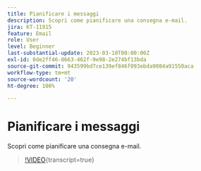 ```yaml
---
title: Pianificare i messaggi
description: Scopri come pianificare una consegna e-mail.
jira: KT-11915
feature: Email
role: User
level: Beginner
last-substantial-update: 2023-03-10T00:00:00Z
exl-id: 0de2ff46-8663-462f-9e98-2e274bf13bda
source-git-commit: 943599bd7ce139ef846f093ebda9084a91550aca
workflow-type: tm+mt
source-wordcount: '20'
ht-degree: 100%

---
```


# Pianificare i messaggi

Scopri come pianificare una consegna e-mail.

>[!VIDEO](https://video.tv.adobe.com/v/3420639/?learn=on&captions=ita){transcript=true}
